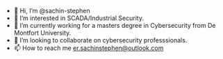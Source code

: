 - 👋 Hi, I’m @sachin-stephen
- 👀 I’m interested in SCADA/Industrial Security.
- 🌱 I’m currently working for a masters degree in Cybersecurity from De Montfort University.
- 💞️ I’m looking to collaborate on cybersecurity professsionals.
- 📫 How to reach me er.sachinstephen@outlook.com
